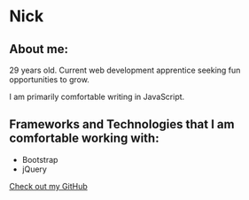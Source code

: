 # Nick

## About me:

29 years old.  Current web development apprentice seeking fun opportunities to grow.

I am primarily comfortable writing in JavaScript.

## Frameworks and Technologies that I am comfortable working with:

- Bootstrap
- jQuery


[Check out my GitHub](https://github.com/nickarmet)
